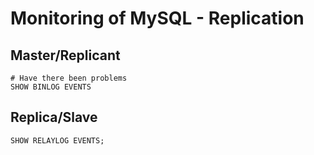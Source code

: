 # Monitoring of MySQL - Replication

## Master/Replicant 

```
# Have there been problems 
SHOW BINLOG EVENTS 
```

## Replica/Slave 

```
SHOW RELAYLOG EVENTS;


```
